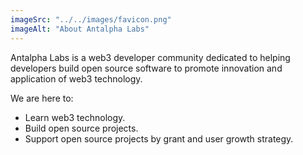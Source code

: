 ```yaml
---
imageSrc: "../../images/favicon.png"
imageAlt: "About Antalpha Labs"
---
```


Antalpha Labs is a web3 developer community dedicated to helping developers build open source software to promote innovation and application of web3 technology.

We are here to:

- Learn web3 technology.
- Build open source projects.
- Support open source projects by grant and user growth strategy.

<!-- Join our <a href="https://discord.gg/5VDVhY6czv" target="_blank" rel="nofollow noopener noreferrer" aria-label="External Link"><u>Discord</u></a> -->
